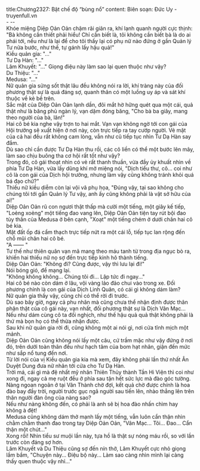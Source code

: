 title:Chương2327: Bật chế độ “bùng nổ”
content:
Biên soạn: Đức Uy - truyenfull.vn<br>- --<br>Khóe miệng Diệp Oản Oản chậm rãi giãn ra, khí lạnh quanh người cực thịnh: "Bà không cần thiết phải hiểu! Chỉ cần biết là, tôi không cần biết bà là do ai phái tới, nếu như là lại để cho tôi thấy lại có phụ nữ nào đứng ở gần Quản lý Tư nửa bước, như thế, tự gánh lấy hậu quả!"<br>Kiều quản gia: "..."<br>Tư Dạ Hàn: "..."<br>Lâm Khuyết: "..." Giọng điệu này làm sao lại quen thuộc như vậy?<br>Du Thiệu: "..."<br>Medusa: "..."<br>Nữ quản gia sửng sốt thật lâu đều không nói ra lời, khí tràng này của đối phương thật sự là quá đáng sợ, quanh thân có một luồng uy áp và sát khí thuộc về kẻ bề trên.<br>Sắc mặt của Diệp Oản Oản lạnh dần, đôi mắt hờ hững quét qua một cái, quả thật như là băng phủ ngàn lý, vạn dặm đóng băng, "Cho bà ba giây, mang theo người của bà, lăn!"<br>Hai cô bé kia nghe vậy trợn to hai mắt. Vạn vạn không ngờ tới con gái của Hội trưởng sẽ xuất hiện ở nơi này, còn trực tiếp ra tay cướp người. Vẻ mặt của cả hai đều rất không cam lòng, vẫn như cũ tiếp tục nhìn Tư Dạ Hàn say đắm.<br>Dù sao chỉ cần được Tư Dạ Hàn thu rồi, các cô liền có thể một bước lên mây, làm sao chịu buông tha cơ hội rất tốt như vậy?<br>Trong đó, cô gái thoạt nhìn có vẻ rất thanh thuần, vừa đầy ủy khuất nhìn về phía Tư Dạ Hàn, vừa lấy dũng khí mở miệng nói, "Dịch tiểu thư, cô... coi như cô là con gái của Dịch hội trưởng, nhưng làm vậy cũng không tránh khỏi quá bá đạo chứ?"<br>Thiếu nữ kiều diễm còn lại vội vã phụ họa, "Đúng vậy, tại sao không cho chúng tôi tới gần Quản lý Tư vậy, anh ấy cũng không phải là vật sở hữu của ai!"<br>Diệp Oản Oản rũ con ngươi thật thấp mà cười một tiếng, một giây kế tiếp, "Loẻng xoẻng" một tiếng đao vang lên, Diệp Oản Oản tiện tay rút bội đao tùy thân của Medusa ở bên cạnh, "Xoạt" một tiếng chém ở dưới chân hai cô bé kia.<br>Mặt đất ốp đá cẩm thạch trực tiếp nứt ra một cái lỗ, tiếp tục lan rộng đến chỗ mũi chân hai cô bé.<br>"A —— "<br>Tư thế như thiên quân vạn mã mang theo máu tanh từ trong địa ngục bò ra, khiến hai thiếu nữ nọ sợ đến trực tiếp kinh hô thành tiếng.<br>Diệp Oản Oản: "Không đi? Cũng được, vậy thì lưu lại đi!"<br>Nói bóng gió, để mạng lại.<br>"Không không không... Chúng tôi đi... Lập tức đi ngay..."<br>Hai cô bé nào còn dám ở lâu, vội vàng lảo đảo chui vào trong xe. Đối phương chính là con gái của Dịch Linh Quân, có cái gì không dám làm?<br>Nữ quản gia thấy vậy, cũng chỉ có thể rời đi trước.<br>Dù sao bây giờ, ngay cả phu nhân mà cũng chưa thể nhận định được thân phận thật của cô gái này, vạn nhất, đối phương thật sự là Dịch Vân Mạc... Nếu như dám cùng cô ta đối nghịch, như thế hậu quả quả thật không phải là thứ mà bọn họ có thể thừa nhận được.<br>Sau khi nữ quản gia rời đi, cũng không một ai nói gì, nơi cửa tĩnh mịch một mảnh.<br>Diệp Oản Oản cũng không nói lấy một câu, cứ trầm mặc như vậy đứng ở nơi đó, trên dưới toàn thân đều như hạch tâm của bom hạt nhân, giận đến mức như sắp nổ tung đến nơi.<br>Từ lời nói của vị Kiều quản gia kia mà xem, đây không phải lần thứ nhất Ân Duyệt Dung đưa nữ nhân tới cửa cho Tư Dạ Hàn.<br>Trời má, cái gì mà đệ nhất mỹ nhân Thiên Thủy thành Tần Hi Viện thì coi như xong đi, ngay cả mẹ ruột đều ở phía sau tận hết sức lực mà đào góc tường.<br>Nàng ngoan ngoãn ở tại Vân Thành chờ đợi, kết quả chờ được chính là hoa đào bay đầy trời, người trước gục ngã người sau tiến lên, nhào thẳng lên trên thân người đàn ông của nàng sao?<br>Nếu như nàng không đến, có phải là anh sẽ bị hoa đào nhấn chìm hay không à đệt!<br>Medusa cũng không dám thở mạnh lấy một tiếng, vẫn luôn cẩn thận nhìn chằm chằm thanh đao trong tay Diệp Oản Oản, "Vân Mạc... Tôi... Đao... Cẩn thận một chút..."<br>Xong rồi! Nhìn tiểu sư muội lần này, tựa hồ là thật sự nóng máu rồi, so với lần trước còn đáng sợ hơn.<br>Lâm Khuyết và Du Thiệu cũng sợ đến nín thở, Lâm Khuyết cực nhỏ giọng lầm bầm, "Chuyện này... Điệu bộ này... Làm sao càng nhìn mình lại càng thấy quen thuộc vậy nhỉ..."